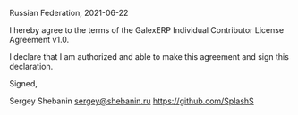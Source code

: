 Russian Federation, 2021-06-22

I hereby agree to the terms of the GalexERP Individual Contributor License
Agreement v1.0.

I declare that I am authorized and able to make this agreement and sign this
declaration.

Signed,

Sergey Shebanin sergey@shebanin.ru https://github.com/SplashS

